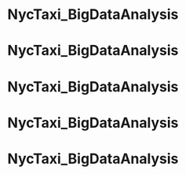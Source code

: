# NycTaxi_BigDataAnalysis
# NycTaxi_BigDataAnalysis
# NycTaxi_BigDataAnalysis
# NycTaxi_BigDataAnalysis
# NycTaxi_BigDataAnalysis
